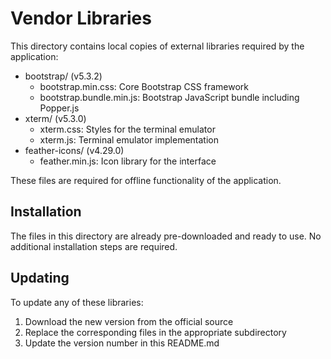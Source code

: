 # Vendor Libraries

This directory contains local copies of external libraries required by the application:

- bootstrap/ (v5.3.2)
  - bootstrap.min.css: Core Bootstrap CSS framework
  - bootstrap.bundle.min.js: Bootstrap JavaScript bundle including Popper.js
- xterm/ (v5.3.0)
  - xterm.css: Styles for the terminal emulator
  - xterm.js: Terminal emulator implementation
- feather-icons/ (v4.29.0)
  - feather.min.js: Icon library for the interface

These files are required for offline functionality of the application.

## Installation
The files in this directory are already pre-downloaded and ready to use. No additional installation steps are required.

## Updating
To update any of these libraries:
1. Download the new version from the official source
2. Replace the corresponding files in the appropriate subdirectory
3. Update the version number in this README.md